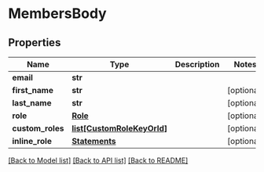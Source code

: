 # MembersBody

## Properties
Name | Type | Description | Notes
------------ | ------------- | ------------- | -------------
**email** | **str** |  | 
**first_name** | **str** |  | [optional] 
**last_name** | **str** |  | [optional] 
**role** | [**Role**](Role.md) |  | [optional] 
**custom_roles** | [**list[CustomRoleKeyOrId]**](CustomRoleKeyOrId.md) |  | [optional] 
**inline_role** | [**Statements**](Statements.md) |  | [optional] 

[[Back to Model list]](../README.md#documentation-for-models) [[Back to API list]](../README.md#documentation-for-api-endpoints) [[Back to README]](../README.md)


